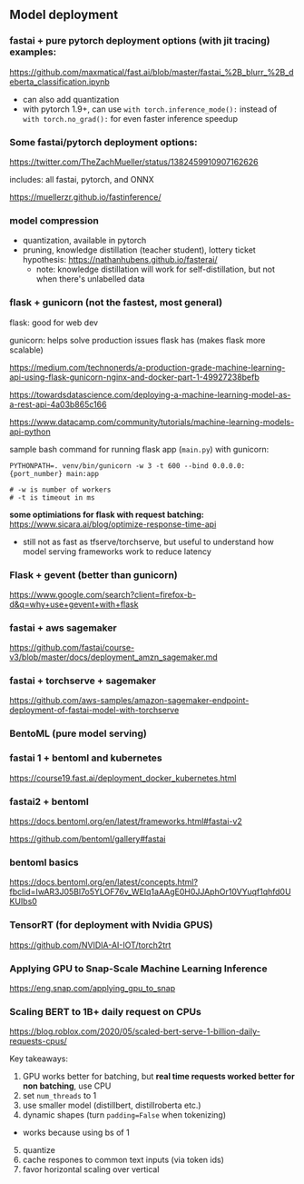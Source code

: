 ## Model deployment

### fastai + pure pytorch deployment options (with jit tracing) examples:
https://github.com/maxmatical/fast.ai/blob/master/fastai_%2B_blurr_%2B_deberta_classification.ipynb

- can also add quantization
- with pytorch 1.9+, can use `with torch.inference_mode():` instead of `with torch.no_grad():` for even faster inference speedup


### Some fastai/pytorch deployment options:
https://twitter.com/TheZachMueller/status/1382459910907162626

includes: all fastai, pytorch, and ONNX

https://muellerzr.github.io/fastinference/

### model compression

- quantization, available in pytorch
- pruning, knowledge distillation (teacher student), lottery ticket hypothesis: https://nathanhubens.github.io/fasterai/
  - note: knowledge distillation will work for self-distillation, but not when there's unlabelled data


### flask + gunicorn (not the fastest, most general)

flask: good for web dev

gunicorn: helps solve production issues flask has (makes flask more scalable)

https://medium.com/technonerds/a-production-grade-machine-learning-api-using-flask-gunicorn-nginx-and-docker-part-1-49927238befb

https://towardsdatascience.com/deploying-a-machine-learning-model-as-a-rest-api-4a03b865c166

https://www.datacamp.com/community/tutorials/machine-learning-models-api-python

sample bash command for running flask app (`main.py`) with gunicorn:
```
PYTHONPATH=. venv/bin/gunicorn -w 3 -t 600 --bind 0.0.0.0:{port_number} main:app

# -w is number of workers
# -t is timeout in ms
```
**some optimiations for flask with request batching:** https://www.sicara.ai/blog/optimize-response-time-api
- still not as fast as tfserve/torchserve, but useful to understand how model serving frameworks work to reduce latency 

### Flask + gevent (better than gunicorn)
https://www.google.com/search?client=firefox-b-d&q=why+use+gevent+with+flask

### fastai + aws sagemaker 
https://github.com/fastai/course-v3/blob/master/docs/deployment_amzn_sagemaker.md

### fastai + torchserve + sagemaker
https://github.com/aws-samples/amazon-sagemaker-endpoint-deployment-of-fastai-model-with-torchserve

### BentoML (pure model serving)

### fastai 1 + bentoml and kubernetes
https://course19.fast.ai/deployment_docker_kubernetes.html

### fastai2 + bentoml
https://docs.bentoml.org/en/latest/frameworks.html#fastai-v2

https://github.com/bentoml/gallery#fastai

### bentoml basics
https://docs.bentoml.org/en/latest/concepts.html?fbclid=IwAR3J05Bl7o5YLOF76v_WEIq1aAAgE0H0JJAphOr10VYuqf1qhfd0UKUIbs0

### TensorRT (for deployment with Nvidia GPUS)
https://github.com/NVIDIA-AI-IOT/torch2trt

### Applying GPU to Snap-Scale Machine Learning Inference
https://eng.snap.com/applying_gpu_to_snap

### Scaling BERT to 1B+ daily request on CPUs
https://blog.roblox.com/2020/05/scaled-bert-serve-1-billion-daily-requests-cpus/

Key takeaways:

1. GPU works better for batching, but **real time requests worked better for non batching**, use CPU
2. set `num_threads` to 1
3. use smaller model (distillbert, distillroberta etc.)
4. dynamic shapes (turn `padding=False` when tokenizing)
  - works because using bs of 1
5. quantize
6. cache respones to common text inputs (via token ids)
7. favor horizontal scaling over vertical
